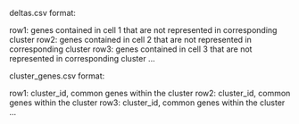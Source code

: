 deltas.csv format:

row1: genes contained in cell 1 that are not represented in corresponding cluster
row2: genes contained in cell 2 that are not represented in corresponding cluster
row3: genes contained in cell 3 that are not represented in corresponding cluster
...

cluster_genes.csv format:

row1: cluster_id, common genes within the cluster
row2: cluster_id, common genes within the cluster
row3: cluster_id, common genes within the cluster
...
